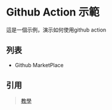 # Github Action 示範

這是一個示例，演示如何使用github action

## 列表

- Github MarketPlace

## 引用

> [教學](https://docs.github.com/en/actions/creating-actions/creating-a-javascript-action)




